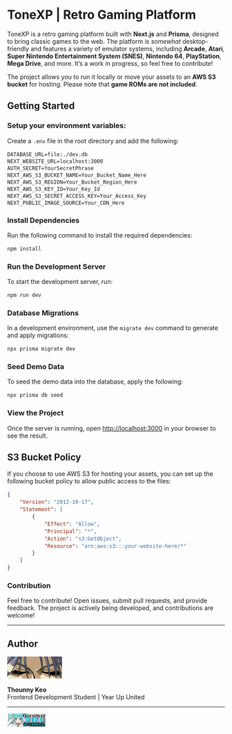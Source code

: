 # ToneXP | Retro Gaming Platform

ToneXP is a retro gaming platform built with **Next.js** and **Prisma**, designed to bring classic games to the web. The platform is <em>somewhat</em> desktop-friendly and features a variety of emulator systems, including **Arcade**, **Atari**, **Super Nintendo Entertainment System (SNES)**, **Nintendo 64**, **PlayStation**, **Mega Drive**, and more. It’s a work in progress, so feel free to contribute!

The project allows you to run it locally or move your assets to an **AWS S3 bucket** for hosting. Please note that **game ROMs are not included**.

## Getting Started

### Setup your environment variables:

Create a `.env` file in the root directory and add the following:

```env
DATABASE_URL=file:./dev.db
NEXT_WEBSITE_URL=localhost:3000
AUTH_SECRET=YourSecretPhrase
NEXT_AWS_S3_BUCKET_NAME=Your_Bucket_Name_Here
NEXT_AWS_S3_REGION=Your_Bucket_Region_Here
NEXT_AWS_S3_KEY_ID=Your_Key_Id
NEXT_AWS_S3_SECRET_ACCESS_KEY=Your_Access_Key
NEXT_PUBLIC_IMAGE_SOURCE=Your_CDN_Here
```

### Install Dependencies

Run the following command to install the required dependencies:

```bash
npm install
```

### Run the Development Server

To start the development server, run:

```bash
npm run dev
```

### Database Migrations

In a development environment, use the `migrate dev` command to generate and apply migrations:

```bash
npx prisma migrate dev
```

### Seed Demo Data

To seed the demo data into the database, apply the following:

```bash
npx prisma db seed
```

### View the Project

Once the server is running, open [http://localhost:3000](http://localhost:3000) in your browser to see the result.

## S3 Bucket Policy

If you choose to use AWS S3 for hosting your assets, you can set up the following bucket policy to allow public access to the files:

```json
{
    "Version": "2012-10-17",
    "Statement": [
        {
            "Effect": "Allow",
            "Principal": "*",
            "Action": "s3:GetObject",
            "Resource": "arn:aws:s3:::your-website-here/*"
        }
    ]
}
```

### Contribution

Feel free to contribute! Open issues, submit pull requests, and provide feedback. The project is actively being developed, and contributions are welcome!

---

## Author

![Logo](./public/img/index_dwn.gif)

**Thounny Keo**  
Frontend Development Student | Year Up United

---

![Miku](./public/img/miku.gif/)  